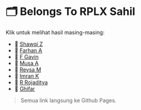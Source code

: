 # 🗂️ Belongs To RPLX Sahil

Klik untuk melihat hasil masing-masing:

- 📁 [Shawqi Z](https://17810.github.io/form-pedaftaran/)
- 📁 [Farhan A](https://farhanganteng260310.github.io/form23/)
- 📁 [F Gavin](https://GANZZ780.github.io/form)
- 📁 [Musa A](https://musaahmad1234567.github.io/form/)
- 📁 [Reysa M](https://rey2305.github.io/loginsahil/)
- 📁 [Imran K](https://ran200110.github.io/form/)
- 📁 [R Rojaditya](https://rojaditya505.github.io/form2/)
- 📁 [Ghifar](https://ghiizxc-046.github.io/form/)

> Semua link langsung ke Github Pages.

